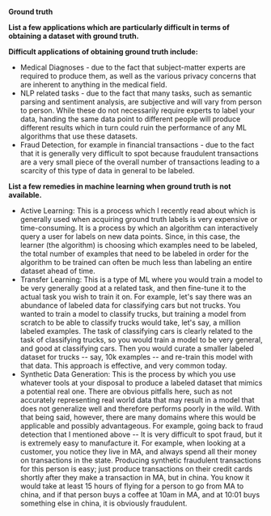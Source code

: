 **Ground truth**

**List a few applications which are particularly difficult in terms of obtaining a dataset with ground truth.**

**Difficult applications of obtaining ground truth include:**

-   Medical Diagnoses - due to the fact that subject-matter experts are required to produce them, as well as the various privacy concerns that are inherent to anything in the medical field.
-   NLP related tasks - due to the fact that many tasks, such as semantic parsing and sentiment analysis, are subjective and will vary from person to person. While these do not necessarily require experts to label your data, handing the same data point to different people will produce different results which in turn could ruin the performance of any ML algorithms that use these datasets.
-   Fraud Detection, for example in financial transactions - due to the fact that it is generally very difficult to spot because fraudulent transactions are a very small piece of the overall number of transactions leading to a scarcity of this type of data in general to be labeled.

**List a few remedies in machine learning when ground truth is not available.**

-   Active Learning: This is a process which I recently read about which is generally used when acquiring ground truth labels is very expensive or time-consuming. It is a process by which an algorithm can interactively query a user for labels on new data points. Since, in this case, the learner (the algorithm) is choosing which examples need to be labeled, the total number of examples that need to be labeled in order for the algorithm to be trained can often be much less than labeling an entire dataset ahead of time.
-   Transfer Learning: This is a type of ML where you would train a model to be very generally good at a related task, and then fine-tune it to the actual task you wish to train it on. For example, let's say there was an abundance of labeled data for classifying cars but not trucks. You wanted to train a model to classify trucks, but training a model from scratch to be able to classify trucks would take, let's say, a million labeled examples. The task of classifying cars is clearly related to the task of classifying trucks, so you would train a model to be very general, and good at classifying cars. Then you would curate a smaller labeled dataset for trucks -- say, 10k examples -- and re-train this model with that data. This approach is effective, and very common today.
-   Synthetic Data Generation: This is the process by which you use whatever tools at your disposal to produce a labeled dataset that mimics a potential real one. There are obvious pitfalls here, such as not accurately representing real world data that may result in a model that does not generalize well and therefore performs poorly in the wild. With that being said, however, there are many domains where this would be applicable and possibly advantageous. For example, going back to fraud detection that I mentioned above -- It is very difficult to spot fraud, but it is extremely easy to manufacture it. For example, when looking at a customer, you notice they live in MA, and always spend all their money on transactions in the state. Producing synthetic fraudulent transactions for this person is easy; just produce transactions on their credit cards shortly after they make a transaction in MA, but in china. You know it would take at least 15 hours of flying for a person to go from MA to china, and if that person buys a coffee at 10am in MA, and at 10:01 buys something else in china, it is obviously fraudulent.

